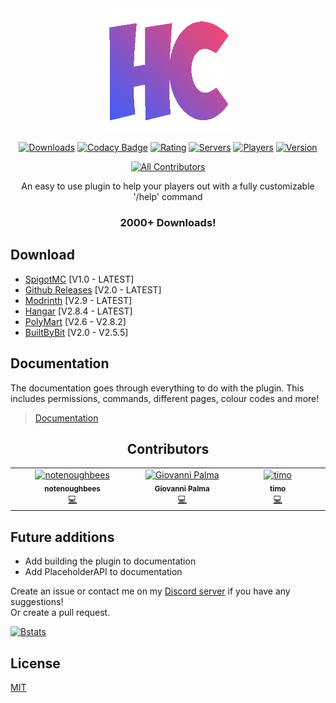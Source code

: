 <div align="center">
<img align="center" width="200" height="200" src="https://raw.githubusercontent.com/VoidemLIVE/ProfileAssets/main/helpcommandTransparent.png" style="background-color:white;">

[![Downloads](https://img.shields.io/spiget/downloads/102926)](https://www.spigotmc.org/resources/help-command-multiple-pages-hex-codes-1-18-1-20-4.102926/)
[![Codacy Badge](https://app.codacy.com/project/badge/Grade/49f30b7fb631441a8256dd222a502214)](https://app.codacy.com/gh/VoidemLIVE/Help-Command-Plugin/dashboard?utm_source=gh&utm_medium=referral&utm_content=&utm_campaign=Badge_grade)
[![Rating](https://img.shields.io/spiget/stars/102926)](https://www.spigotmc.org/resources/help-command-multiple-pages-hex-codes-1-18-1-20-4.102926/)
[![Servers](https://img.shields.io/bstats/servers/15592)](https://bstats.org/plugin/bukkit/Help%20Plugin/15592)
[![Players](https://img.shields.io/bstats/players/15592)](https://bstats.org/plugin/bukkit/Help%20Plugin/15592)
[![Version](https://img.shields.io/spiget/version/102926)](https://www.spigotmc.org/resources/help-command-multiple-pages-hex-codes-1-18-1-20-4.102926/)

<!-- ALL-CONTRIBUTORS-BADGE:START - Do not remove or modify this section -->
[![All Contributors](https://img.shields.io/badge/all_contributors-3-orange.svg?style=flat-square)](#contributors-)
<!-- ALL-CONTRIBUTORS-BADGE:END -->

<p>An easy to use plugin to help your players
  out with a fully customizable '/help' command</p>

<h3>2000+ Downloads!</h3>

</div>

## Download

- [SpigotMC](https://www.spigotmc.org/resources/help-command.102926/) [V1.0 - LATEST]
- [Github Releases](https://github.com/VoidemLIVE/Help-Command-Plugin/releases) [V2.0 - LATEST]
- [Modrinth](https://modrinth.com/plugin/help-command) [V2.9 - LATEST]
- [Hangar](https://hangar.papermc.io/VoidemLIVE/HelpCommand) [V2.8.4 - LATEST]
- [PolyMart](https://polymart.org/resource/help-command-1-18-1-20-2.5143#!) [V2.6 - V2.8.2]
- [BuiltByBit](https://builtbybit.com/resources/help-command.28957/) [V2.0 - V2.5.5]

## Documentation

The documentation goes through everything to do with the plugin. 
This includes permissions, commands, different pages, 
colour codes and more! 

> [Documentation](https://hcdocs.voidem.com/)

<div align="center">

<h2>Contributors</h2>

<!-- ALL-CONTRIBUTORS-LIST:START - Do not remove or modify this section -->
<!-- prettier-ignore-start -->
<!-- markdownlint-disable -->
<table>
  <tbody>
    <tr>
      <td align="center" valign="top" width="14.28%"><a href="https://github.com/notenoughbees"><img src="https://avatars.githubusercontent.com/u/62003733?v=4?s=100" width="100px;" alt="notenoughbees"/><br /><sub><b>notenoughbees</b></sub></a><br /><a href="https://github.com/VoidemLIVE/Help-Command-Plugin/commits?author=notenoughbees" title="Code">💻</a></td>
      <td align="center" valign="top" width="14.28%"><a href="https://github.com/giopalma"><img src="https://avatars.githubusercontent.com/u/33783684?v=4?s=100" width="100px;" alt="Giovanni Palma"/><br /><sub><b>Giovanni Palma</b></sub></a><br /><a href="https://github.com/VoidemLIVE/Help-Command-Plugin/commits?author=giopalma" title="Code">💻</a></td>
      <td align="center" valign="top" width="14.28%"><a href="https://github.com/tlm9201"><img src="https://avatars.githubusercontent.com/u/69724732?v=4?s=100" width="100px;" alt="timo"/><br /><sub><b>timo</b></sub></a><br /><a href="https://github.com/VoidemLIVE/Help-Command-Plugin/commits?author=tlm9201" title="Code">💻</a></td>
    </tr>
  </tbody>
</table>

<!-- markdownlint-restore -->
<!-- prettier-ignore-end -->

<!-- ALL-CONTRIBUTORS-LIST:END -->
<!-- prettier-ignore-start -->
<!-- markdownlint-disable -->

<!-- markdownlint-restore -->
<!-- prettier-ignore-end -->

<!-- ALL-CONTRIBUTORS-LIST:END -->
</div>

## Future additions

- Add building the plugin to documentation
- Add PlaceholderAPI to documentation

Create an issue or contact me on my 
[Discord server](https://support.voidem.com)
if you have any suggestions!
<br>
Or create a pull request.

[![Bstats](https://bstats.org/signatures/bukkit/Help%20Plugin.svg)](https://bstats.org/plugin/bukkit/Help%20Plugin/15592)


## License

[MIT](https://choosealicense.com/licenses/mit/)
